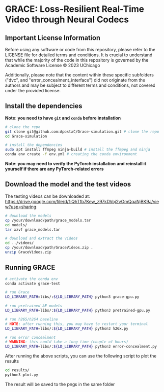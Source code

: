 # GRACE: Loss-Resilient Real-Time Video through Neural Codecs

## Important License Information


Before using any software or code from this repository, please refer to the LICENSE file for detailed terms and conditions. It is crucial to understand that while the majority of the code in this repository is governed by the Academic Software License © 2023 UChicago

Additionally, please note that the content within these specific subfolders ("dvc", and "error_concealment_interface") did not originate from the authors and may be subject to different terms and conditions, not covered under the provided license. 

## Install the dependencies

**Note: you need to have `git` and `conda` before installation**
```bash
# clone the repo
git clone git@github.com:ApostaC/Grace-simulation.git # clone the repo
cd Grace-simulation

# install the dependencies
sudo apt install ffmpeg ninja-build # install the ffmpeg and ninja
conda env create -f env.yml # creating the conda environment
```

**Note: you may need to verify the PyTorch installation and reinstall it yourself if there are any PyTorch-related errors**




## Download the model and the test videos

The testing videos can be downloaded at: https://drive.google.com/file/d/1iQhTfb7Kew_z97kDVoj2vOmQqaNjBK9J/view?usp=sharing

```bash
# download the models
cp /your/download/path/grace_models.tar
cd models/
tar xzvf grace_models.tar 

# download and extract the videos
cd ../videos/
cp /your/download/path/GraceVideos.zip .
unzip GraceVideos.zip
```


## Running GRACE

```bash
# activate the conda env
conda activate grace-test

# run Grace
LD_LIBRARY_PATH=libs/:${LD_LIBRARY_PATH} python3 grace-gpu.py

# run pretrained AE models
LD_LIBRARY_PATH=libs/:${LD_LIBRARY_PATH} python3 pretrained-gpu.py

# run h265/h264 baseline
# NOTE: after running this, you may have to restart your terminal
LD_LIBRARY_PATH=libs/:${LD_LIBRARY_PATH} python3 h26x.py

# run error concealment
# WARNING: this could take a long time (couple of hours)
LD_LIBRARY_PATH=libs/:${LD_LIBRARY_PATH} python3 error-concealment.py
```

After running the above scripts, you can use the following script to plot the results
```bash
cd results/
python3 plot.py
```
The result will be saved to the pngs in the same folder

